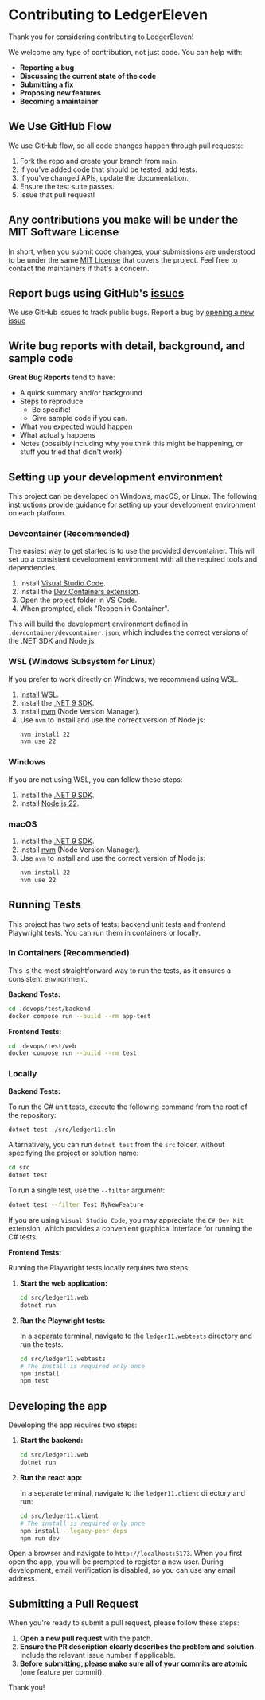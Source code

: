 # Contributing to LedgerEleven

Thank you for considering contributing to LedgerEleven!

We welcome any type of contribution, not just code. You can help with:
*   **Reporting a bug**
*   **Discussing the current state of the code**
*   **Submitting a fix**
*   **Proposing new features**
*   **Becoming a maintainer**

## We Use GitHub Flow

We use GitHub flow, so all code changes happen through pull requests:

1.  Fork the repo and create your branch from `main`.
2.  If you've added code that should be tested, add tests.
3.  If you've changed APIs, update the documentation.
4.  Ensure the test suite passes.
5.  Issue that pull request!

## Any contributions you make will be under the MIT Software License

In short, when you submit code changes, your submissions are understood to be under the same [MIT License](http://choosealicense.com/licenses/mit/) that covers the project. Feel free to contact the maintainers if that's a concern.

## Report bugs using GitHub's [issues](https://github.com/xlansoftware/ledgereleven/issues)

We use GitHub issues to track public bugs. Report a bug by [opening a new issue](https://github.com/xlansoftware/ledgereleven/issues/new)

## Write bug reports with detail, background, and sample code

**Great Bug Reports** tend to have:

*   A quick summary and/or background
*   Steps to reproduce
    *   Be specific!
    *   Give sample code if you can.
*   What you expected would happen
*   What actually happens
*   Notes (possibly including why you think this might be happening, or stuff you tried that didn't work)

## Setting up your development environment

This project can be developed on Windows, macOS, or Linux. The following instructions provide guidance for setting up your development environment on each platform.

### Devcontainer (Recommended)

The easiest way to get started is to use the provided devcontainer. This will set up a consistent development environment with all the required tools and dependencies.

1.  Install [Visual Studio Code](https://code.visualstudio.com/).
2.  Install the [Dev Containers extension](https://marketplace.visualstudio.com/items?itemName=ms-vscode-remote.remote-containers).
3.  Open the project folder in VS Code.
4.  When prompted, click "Reopen in Container".

This will build the development environment defined in `.devcontainer/devcontainer.json`, which includes the correct versions of the .NET SDK and Node.js.

### WSL (Windows Subsystem for Linux)

If you prefer to work directly on Windows, we recommend using WSL.

1.  [Install WSL](https://learn.microsoft.com/en-us/windows/wsl/install).
2.  Install the [.NET 9 SDK](https://dotnet.microsoft.com/en-us/download/dotnet/9.0).
3.  Install [nvm](https://github.com/nvm-sh/nvm) (Node Version Manager).
4.  Use `nvm` to install and use the correct version of Node.js:
    ```bash
    nvm install 22
    nvm use 22
    ```

### Windows

If you are not using WSL, you can follow these steps:

1.  Install the [.NET 9 SDK](https://dotnet.microsoft.com/en-us/download/dotnet/9.0).
2.  Install [Node.js 22](https://nodejs.org/en/download/current/).

### macOS

1.  Install the [.NET 9 SDK](https://dotnet.microsoft.com/en-us/download/dotnet/9.0).
2.  Install [nvm](https://github.com/nvm-sh/nvm) (Node Version Manager).
3.  Use `nvm` to install and use the correct version of Node.js:
    ```bash
    nvm install 22
    nvm use 22
    ```

## Running Tests

This project has two sets of tests: backend unit tests and frontend Playwright tests. You can run them in containers or locally.

### In Containers (Recommended)

This is the most straightforward way to run the tests, as it ensures a consistent environment.

**Backend Tests:**

```bash
cd .devops/test/backend
docker compose run --build --rm app-test
```

**Frontend Tests:**

```bash
cd .devops/test/web
docker compose run --build --rm test
```

### Locally

**Backend Tests:**

To run the C# unit tests, execute the following command from the root of the repository:

```bash
dotnet test ./src/ledger11.sln
```

Alternatively, you can run ```dotnet test``` from the ```src``` folder, without specifying the project or solution name:

```bash
cd src
dotnet test
```

To run a single test, use the ```--filter``` argument:

```bash
dotnet test --filter Test_MyNewFeature
```

If you are using ```Visual Studio Code```, you may appreciate the ```C# Dev Kit``` extension, which provides a convenient graphical interface for running the C# tests.

**Frontend Tests:**

Running the Playwright tests locally requires two steps:

1.  **Start the web application:**

    ```bash
    cd src/ledger11.web
    dotnet run
    ```

2.  **Run the Playwright tests:**

    In a separate terminal, navigate to the `ledger11.webtests` directory and run the tests:

    ```bash
    cd src/ledger11.webtests
    # The install is required only once
    npm install
    npm test
    ```

## Developing the app

Developing the app requires two steps:

1.  **Start the backend:**

    ```bash
    cd src/ledger11.web
    dotnet run
    ```

2.  **Run the react app:**

    In a separate terminal, navigate to the `ledger11.client` directory and run:

    ```bash
    cd src/ledger11.client
    # The install is required only once
    npm install --legacy-peer-deps
    npm run dev
    ```

Open a browser and navigate to ```http://localhost:5173```. When you first open the app, you will be prompted to register a new user. During development, email verification is disabled, so you can use any email address.

## Submitting a Pull Request

When you're ready to submit a pull request, please follow these steps:

1.  **Open a new pull request** with the patch.
2.  **Ensure the PR description clearly describes the problem and solution.** Include the relevant issue number if applicable.
3.  **Before submitting, please make sure all of your commits are atomic** (one feature per commit).

Thank you!